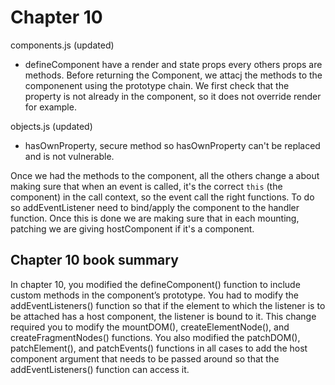# Chapter 10

components.js (updated)
- defineComponent have a render and state props every others props are methods. Before returning the Component, we attacj the methods to the componenent using the prototype chain. We first check that the property is not already in the component, so it does not override render for example.

objects.js (updated)
- hasOwnProperty, secure method so hasOwnProperty can't be replaced and is not vulnerable.

Once we had the methods to the component, all the others change a about making sure that when an event is called, it's the correct `this` (the component) in the call context, so the event call the right functions. To do so addEventListener need to bind/apply the component to the handler function. Once this is done we are making sure that in each mounting, patching we are giving hostComponent if it's a component.

## Chapter 10 book summary

In chapter 10, you modified the defineComponent() function to include custom methods in the component’s prototype. You had to modify the addEventListeners() function so that if the element to which the listener is to be attached has a host component, the listener is bound to it. This change required you to modify the mountDOM(), createElementNode(), and createFragmentNodes() functions. You also modified the patchDOM(), patchElement(), and patchEvents() functions in all cases to add the host component argument that needs to be passed around so that the addEventListeners() function can access it.